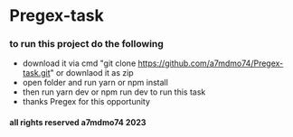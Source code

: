 # Pregex-task

### to run this project do the following

- download it via cmd "git clone https://github.com/a7mdmo74/Pregex-task.git" or downlaod it as zip
- open folder and run yarn or npm install
- then run yarn dev or npm run dev to run this task
- thanks Pregex for this opportunity

#### all rights reserved **a7mdmo74** 2023
